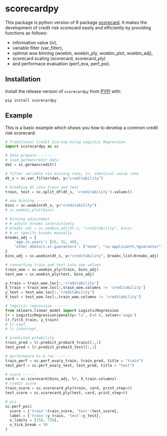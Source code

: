 # scorecardpy

This package is python version of R package [scorecard](https://github.com/ShichenXie/scorecard). It makes the development of credit risk scorecard easily and efficiently by providing functions as follows: 
- information value (iv), 
- variable filter (var_filter), 
- optimal woe binning (woebin, woebin_ply, woebin_plot, woebin_adj), 
- scorecard scaling (scorecard, scorecard_ply) 
- and performace evaluation (perf_eva, perf_psi).

## Installation

Install the release version of `scorecardpy` from [PYPI](https://pypi.org/project/scorecardpy/) with:
```
pip install scorecardpy
```

## Example

This is a basic example which shows you how to develop a common credit risk scorecard:

``` python
# Traditional Credit Scoring Using Logistic Regression
import scorecardpy as sc

# data prepare ------
# load germancredit data
dat = sc.germancredit()

# filter variable via missing rate, iv, identical value rate
dt_s = sc.var_filter(dat, y="creditability")

# breaking dt into train and test
train, test = sc.split_df(dt_s, 'creditability').values()

# woe binning ------
bins = sc.woebin(dt_s, y="creditability")
# sc.woebin_plot(bins)

# binning adjustment
# # adjust breaks interactively
# breaks_adj = sc.woebin_adj(dt_s, "creditability", bins) 
# # or specify breaks manually
breaks_adj = {
    'age.in.years': [26, 35, 40],
    'other.debtors.or.guarantors': ["none", "co-applicant%,%guarantor"]
}
bins_adj = sc.woebin(dt_s, y="creditability", breaks_list=breaks_adj)

# converting train and test into woe values
train_woe = sc.woebin_ply(train, bins_adj)
test_woe = sc.woebin_ply(test, bins_adj)

y_train = train_woe.loc[:,'creditability']
X_train = train_woe.loc[:,train_woe.columns != 'creditability']
y_test = test_woe.loc[:,'creditability']
X_test = test_woe.loc[:,train_woe.columns != 'creditability']

# logistic regression ------
from sklearn.linear_model import LogisticRegression
lr = LogisticRegression(penalty='l1', C=0.9, solver='saga')
lr.fit(X_train, y_train)
# lr.coef_
# lr.intercept_

# predicted proability
train_pred = lr.predict_proba(X_train)[:,1]
test_pred = lr.predict_proba(X_test)[:,1]

# performance ks & roc ------
train_perf = sc.perf_eva(y_train, train_pred, title = "train")
test_perf = sc.perf_eva(y_test, test_pred, title = "test")

# score ------
card = sc.scorecard(bins_adj, lr, X_train.columns)
# credit score
train_score = sc.scorecard_ply(train, card, print_step=0)
test_score = sc.scorecard_ply(test, card, print_step=0)

# psi
sc.perf_psi(
  score = {'train':train_score, 'test':test_score},
  label = {'train':y_train, 'test':y_test},
  x_limits = [250, 750],
  x_tick_break = 50
)
```
